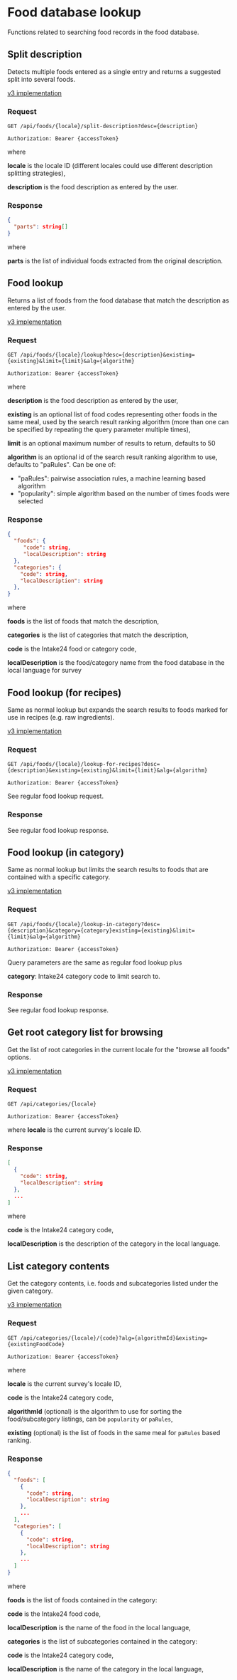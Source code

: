 # Food database lookup

Functions related to searching food records in the food database.

## Split description

Detects multiple foods entered as a single entry and returns a suggested split into several foods.

[v3 implementation](https://github.com/MRC-Epid-it24/api-server/blob/master/ApiPlayServer/app/controllers/food/user/FoodLookupController.scala#L52-L60)

### Request

```http
GET /api/foods/{locale}/split-description?desc={description}

Authorization: Bearer {accessToken}
```

where

**locale** is the locale ID (different locales could use different description splitting strategies),

**description** is the food description as entered by the user.

### Response

```json
{
  "parts": string[]
}
```

where

**parts** is the list of individual foods extracted from the original description.

## Food lookup

Returns a list of foods from the food database that match the description as entered by the user.

[v3 implementation](https://github.com/MRC-Epid-it24/api-server/blob/master/ApiPlayServer/app/controllers/food/user/FoodLookupController.scala#L62-L74)

### Request

```http
GET /api/foods/{locale}/lookup?desc={description}&existing={existing}&limit={limit}&alg={algorithm}

Authorization: Bearer {accessToken}
```

where

**description** is the food description as entered by the user,

**existing** is an optional list of food codes representing other foods in the same meal, used by the search result
ranking algorithm (more than one can be specified by repeating the query parameter multiple times),

**limit** is an optional maximum number of results to return, defaults to 50 

**algorithm** is an optional id of the search result ranking algorithm to use, defaults to "paRules". Can be one of:
- "paRules": pairwise association rules, a machine learning based algorithm
- "popularity": simple algorithm based on the number of times foods were selected   

### Response

```json
{
  "foods": {
     "code": string,
     "localDescription": string  
  },
  "categories": {
    "code": string,
    "localDescription": string
  },
}
```

where

**foods** is the list of foods that match the description,

**categories** is the list of categories that match the description,

**code** is the Intake24 food or category code,

**localDescription** is the food/category name from the food database in the local language for survey 

## Food lookup (for recipes)

Same as normal lookup but expands the search results to foods marked for use in recipes (e.g. raw ingredients).   

[v3 implementation](https://github.com/MRC-Epid-it24/api-server/blob/master/ApiPlayServer/app/controllers/food/user/FoodLookupController.scala#L95-L100)

### Request

```http
GET /api/foods/{locale}/lookup-for-recipes?desc={description}&existing={existing}&limit={limit}&alg={algorithm}

Authorization: Bearer {accessToken}
```

See regular food lookup request.

### Response

See regular food lookup response.

## Food lookup (in category)

Same as normal lookup but limits the search results to foods that are contained with a specific category.

[v3 implementation](https://github.com/MRC-Epid-it24/api-server/blob/master/ApiPlayServer/app/controllers/food/user/FoodLookupController.scala#L103-L114)

### Request

```http
GET /api/foods/{locale}/lookup-in-category?desc={description}&category={category}existing={existing}&limit={limit}&alg={algorithm}

Authorization: Bearer {accessToken}
```

Query parameters are the same as regular food lookup plus

**category**: Intake24 category code to limit search to.

### Response

See regular food lookup response.

## Get root category list for browsing

Get the list of root categories in the current locale for the "browse all foods" options.

[v3 implementation](https://github.com/MRC-Epid-it24/api-server/blob/master/FoodDataSQL/src/main/scala/uk/ac/ncl/openlab/intake24/foodsql/user/FoodBrowsingServiceImpl.scala#L28-L37)

### Request

```http
GET /api/categories/{locale}

Authorization: Bearer {accessToken}
```

where **locale** is the current survey's locale ID.

### Response
```json
[
  {
    "code": string,
    "localDescription": string
  },
  ...
]
```

where

**code** is the Intake24 category code,

**localDescription** is the description of the category in the local language.

## List category contents

Get the category contents, i.e. foods and subcategories listed under the given category.

[v3 implementation](https://github.com/MRC-Epid-it24/api-server/blob/master/FoodDataSQL/src/main/scala/uk/ac/ncl/openlab/intake24/foodsql/user/FoodBrowsingServiceImpl.scala#L81-L89)

### Request

```http
GET /api/categories/{locale}/{code}?alg={algorithmId}&existing={existingFoodCode}

Authorization: Bearer {accessToken}
```

where 

**locale** is the current survey's locale ID,

**code** is the Intake24 category code,

**algorithmId** (optional) is the algorithm to use for sorting the food/subcategory listings, can be `popularity` or 
`paRules`,

**existing** (optional) is the list of foods in the same meal for `paRules` based ranking.

### Response

```json
{
  "foods": [
    {
      "code": string,
      "localDescription": string
    },
    ...
  ],
  "categories": [
    {
      "code": string,
      "localDescription": string  
    },
    ...
  ]
}
```

where

**foods** is the list of foods contained in the category:

<div class="nested-description">

**code** is the Intake24 food code,

**localDescription** is the name of the food in the local language, 

</div>

**categories** is the list of subcategories contained in the category:

<div class="nested-description">

**code** is the Intake24 category code,

**localDescription** is the name of the category in the local language, 

</div>
